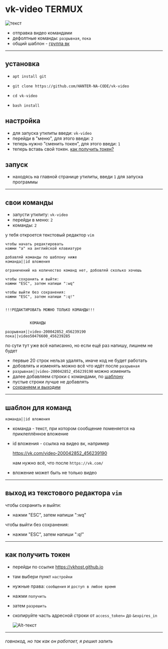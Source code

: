 vk-video TERMUX
========
![текст](https://sun9-17.userapi.com/impf/SPK7kYWB2FQum7KnNj6TnOZYlSEXTkEKETARGw/4tce2zj0-N8.jpg?size=1500x500&quality=96&sign=867574fff1d8dc605726ce3f03f3158d&type=album)
- отправка видео командами
- дефолтные команды: `разрывная`, `пока`
- общий шаблон - [группа вк](https://vk.com/vk.video_userbot)
____
## установка
-     apt install git
-     git clone https://github.com/HANTER-NA-CODE/vk-video
-     cd vk-video
-     bash install

## настройка
- для запуска утилиты введи: `vk-video`
- перейди в "меню", для этого введи: `2`
- теперь нужно "сменить токен", для этого введи: `1`
- теперь вставь свой токен. [как получить токен?](#как-получить-токен)

## запуск
- находясь на главной странице утилиты, введи `1` для запуска программы
____
## свои команды
- запусти утилиту: `vk-video`
- перейди в меню: `2`
- команды: `2`

у тебя откроется текстовый редактор `vim`
```
чтобы начать редактировать
нажми "a" на английской клавиатуре

добавляй команды по шаблону ниже
команда||id вложения

ограничений на количество команд нет, добовляй сколько хочешь

чтобы сохранить и выйти:
нажми "ESC", затем напиши ":wq"

чтобы выйти без сохранения:
нажми "ESC", затем напиши ":q!"


!!!РЕДАКТИРОВАТЬ МОЖНО ТОЛЬКО КОМАНДЫ!!!


           КОМАНДЫ

разрывная||video-200042852_456239190
пока||video50476600_456239285
```
по сути тут уже всё написанно, но если ещё раз напишу, лишнем не будет
- первые 20 строк нельзя удалять, иначе код не будет работать
- добовлять и изменять можно всё что идёт после `разрывная`
- `разрывная||video-200042852_456239190` можно изменить
- далее добавляем строки с командами, по [шаблону](#шаблон-для-команд) 
- пустые строки лучше не добавлять
- [сохраняем и выходим](#выход-из-текстового-редактора-vim)
____
## шаблон для команд
    команда||id вложения
- команда - текст, при котором сообщение поменяется на приклеплённое вложение
- id вложения - ссылка на видео вк, например

    https://vk.com/video-200042852_456239190
    
    нам нужно всё, что после `https://vk.com/`
- вложение может быть не только видео
____
## выход из текстового редактора `vim`
чтобы сохранить и выйти:
- нажми "ESC", затем напиши ":wq"

чтобы выйти без сохранения:
- нажми "ESC", затем напиши ":q!"
____
## как получить токен ##
- перейди по ссылке https://vkhost.github.io
- там выбери пункт `настройки`
- нужные права: `сообщения` и `доступ в любое время`
- нажми `получить`
- затем `разрешить`
- скопируйте часть адресной строки от `access_token=` до `&expires_in`

     ![Alt-текст](https://sun9-39.userapi.com/impf/qf7ttaWiqX-JtP7vr3A7N_vk3GqN_-LO5WTEkQ/u_Oig4krD58.jpg?size=1179x56&quality=96&sign=f48c639fc76ab4f0e1aaa380db03cbbf&type=album)


____
###### говнокод, но так как он работает, я решил залить
